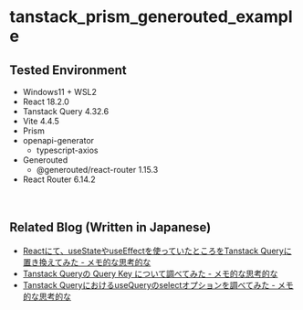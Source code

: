 # tanstack_prism_generouted_example

## Tested Environment

- Windows11 + WSL2
- React 18.2.0
- Tanstack Query 4.32.6
- Vite 4.4.5
- Prism
- openapi-generator
    - typescript-axios
- Generouted
    - @generouted/react-router 1.15.3
- React Router 6.14.2

　  
## Related Blog (Written in Japanese)

- [Reactにて、useStateやuseEffectを使っていたところをTanstack Queryに置き換えてみた - メモ的な思考的な](https://thinkami.hatenablog.com/entry/2023/08/15/231403)
- [Tanstack Queryの Query Key について調べてみた - メモ的な思考的な](https://thinkami.hatenablog.com/entry/2023/08/17/210928)
- [Tanstack QueryにおけるuseQueryのselectオプションを調べてみた - メモ的な思考的な](https://thinkami.hatenablog.com/entry/2023/08/27/213630)